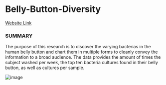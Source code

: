 # Belly-Button-Diversity

[Website Link](https://aaron-miller1.github.io/Belly-Button-Diversity/ "Website Link")

### SUMMARY

The purpose of this research is to discover the varying bacterias in the human belly button and chart them in multiple forms to cleanly convey the information to a broad audience. The data provides the amount of times the subject washed per week, the top ten bacteria cultures found in their belly button, as well as cultures per sample.


![image](https://user-images.githubusercontent.com/102704559/186736752-f4b0037b-aec9-41ed-a106-1e6bd8ff496c.png)
